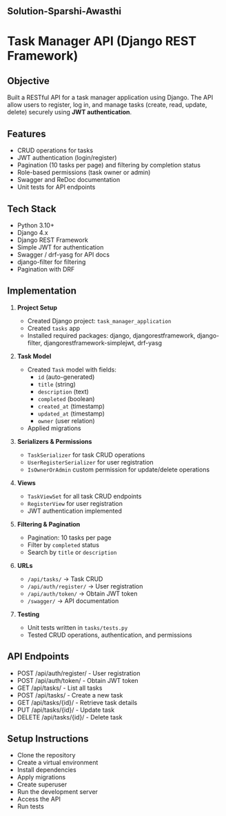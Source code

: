 ## Solution-Sparshi-Awasthi

# Task Manager API (Django REST Framework)

## Objective
Built a RESTful API for a task manager application using Django. The API allow users to register, log in, and manage tasks (create, read, update, delete) securely using **JWT authentication**.

## Features
- CRUD operations for tasks  
- JWT authentication (login/register)  
- Pagination (10 tasks per page) and filtering by completion status  
- Role-based permissions (task owner or admin)  
- Swagger and ReDoc documentation  
- Unit tests for API endpoints  

## Tech Stack
- Python 3.10+
- Django 4.x
- Django REST Framework
- Simple JWT for authentication
- Swagger / drf-yasg for API docs
- django-filter for filtering
- Pagination with DRF

## Implementation

1. **Project Setup**
   - Created Django project: `task_manager_application`
   - Created `tasks` app
   - Installed required packages: django, djangorestframework, django-filter, djangorestframework-simplejwt, drf-yasg

2. **Task Model**
   - Created `Task` model with fields:
     - `id` (auto-generated)
     - `title` (string)
     - `description` (text)
     - `completed` (boolean)
     - `created_at` (timestamp)
     - `updated_at` (timestamp)
     - `owner` (user relation)
   - Applied migrations

3. **Serializers & Permissions**
   - `TaskSerializer` for task CRUD operations
   - `UserRegisterSerializer` for user registration
   - `IsOwnerOrAdmin` custom permission for update/delete operations

4. **Views**
   - `TaskViewSet` for all task CRUD endpoints
   - `RegisterView` for user registration
   - JWT authentication implemented

5. **Filtering & Pagination**
   - Pagination: 10 tasks per page
   - Filter by `completed` status
   - Search by `title` or `description`

6. **URLs**
   - `/api/tasks/` → Task CRUD
   - `/api/auth/register/` → User registration
   - `/api/auth/token/` → Obtain JWT token
   - `/swagger/` → API documentation

7. **Testing**
   - Unit tests written in `tasks/tests.py`
   - Tested CRUD operations, authentication, and permissions

## API Endpoints
- POST /api/auth/register/  - User registration
- POST /api/auth/token/     - Obtain JWT token
- GET /api/tasks/           - List all tasks
- POST /api/tasks/          - Create a new task
- GET /api/tasks/{id}/      - Retrieve task details
- PUT /api/tasks/{id}/      - Update task
- DELETE /api/tasks/{id}/   - Delete task

## Setup Instructions
- Clone the repository
- Create a virtual environment
- Install dependencies
- Apply migrations
- Create superuser
- Run the development server
- Access the API
- Run tests

